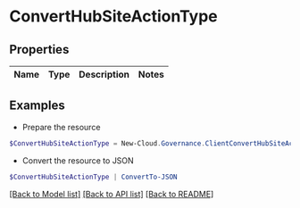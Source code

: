 # ConvertHubSiteActionType
## Properties

Name | Type | Description | Notes
------------ | ------------- | ------------- | -------------

## Examples

- Prepare the resource
```powershell
$ConvertHubSiteActionType = New-Cloud.Governance.ClientConvertHubSiteActionType 
```

- Convert the resource to JSON
```powershell
$ConvertHubSiteActionType | ConvertTo-JSON
```

[[Back to Model list]](../README.md#documentation-for-models) [[Back to API list]](../README.md#documentation-for-api-endpoints) [[Back to README]](../README.md)

